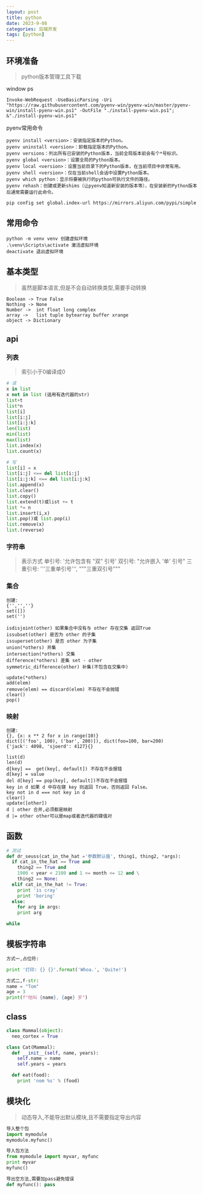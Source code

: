 ```yaml
---
layout: post
title: python
date: 2023-9-08
categories: 后端开发
tags: [python]
---
```


## 环境准备

> python版本管理工具下载

window ps

`Invoke-WebRequest -UseBasicParsing -Uri "https://raw.githubusercontent.com/pyenv-win/pyenv-win/master/pyenv-win/install-pyenv-win.ps1" -OutFile "./install-pyenv-win.ps1"; &"./install-pyenv-win.ps1"`

pyenv常用命令

```
pyenv install <version>：安装指定版本的Python。
pyenv uninstall <version>：卸载指定版本的Python。
pyenv versions：列出所有已安装的Python版本，当前全局版本前会有个*号标识。
pyenv global <version>：设置全局的Python版本。
pyenv local <version>：设置当前目录下的Python版本，在当前项目中非常有用。
pyenv shell <version>：仅在当前shell会话中设置Python版本。
pyenv which python：显示将要被执行的python可执行文件的路径。
pyenv rehash：创建或更新shims（让pyenv知道新安装的版本等），在安装新的Python版本后通常需要运行此命令。
```

`pip config set global.index-url https://mirrors.aliyun.com/pypi/simple`

## 常用命令

```
python -m venv venv 创建虚拟环境
.\venv\Scripts\activate 激活虚拟环境
deactivate 退出虚拟环境
```

## 基本类型

> 虽然是脚本语言,但是不会自动转换类型,需要手动转换

```
Boolean -> True False
Nothing -> None
Number ->  int float long complex
array ->   list tuple bytearray buffer xrange
object -> Dictionary
```

## api

###  列表

> 索引小于0编译成0

```python
# 读
x in list
x not in list (适用有迭代器的str)
list+t
list*n
list[i]
list[i:j]
list[i:j:k]
len(list)
min(list)
max(list)
list.index(x)
list.count(x)

# 写
list[i] = x
list[i:j] <== del list[i:j]
list[i:j:k] <== del list[i:j:k]
list.append(x)
list.clear()
list.copy()
list.extend(t)或list += t
list *= n
list.insert(i,x)
list.pop()或 list.pop(i)
list.remove(x)
list.(reverse)
```

### 字符串

>表示方式
>单引号: '允许包含有 "双" 引号'
>双引号: "允许嵌入 '单' 引号"
>三重引号: '''三重单引号''', """三重双引号"""

### 集合

```
创建:
{'','',''}
set([])
set('')

isdisjoint(other) 如果集合中没有与 other 存在交集 返回True
issubset(other) 是否为 other 的子集
issuperset(other) 是否 other 为子集
union(*others) 并集
intersection(*others) 交集
difference(*others) 差集 set - other
symmetric_difference(other) 补集(不包含在交集中)

update(*others)
add(elem)
remove(elem) == discard(elem) 不存在不会抛错
clear()
pop()
```

### 映射

```
创建:
{}, {x: x ** 2 for x in range(10)}
dict([('foo', 100), ('bar', 200)]), dict(foo=100, bar=200)
{'jack': 4098, 'sjoerd': 4127}{}

list(d)
len(d)
d[key] ==  get(key[, default]) 不存在不会报错
d[key] = value
del d[key] == pop(key[, default])不存在不会报错
key in d 如果 d 中存在键 key 则返回 True，否则返回 False。
key not in d === not key in d
clear()
update([other])
d | other 合并,必须都是映射
d |= other other可以是map或者迭代器的键值对
```

## 函数

```python
# 测试
def dr_seuss(cat_in_the_hat ='参数默认值', thing1, thing2, *args):
  if cat_in_the_hat == True and
    thing2 == True and
    1900 < year < 2100 and 1 <= month <= 12 and \
    thing2 == None:
  elif cat_in_the_hat != True:
    print 'is cray'
    print 'boring'
  else:
    for arg in args:
    print arg

while
```

## 模板字符串

```python
方式一,占位符:

print '打印: {} {}'.format('Whoa.', 'Quite!')

方式二,f-str:
name = "Tom"
age = 3
print(f"他叫 {name}, {age} 岁")
```

## class

```python
class Mammal(object):
  neo_cortex = True

class Cat(Mammal):
  def __init__(self, name, years):
    self.name = name
    self.years = years

  def eat(food):
    print 'nom %s' % (food)
```

## 模块化

> 动态导入,不能导出默认模块,且不需要指定导出内容

```python
导入整个包
import mymodule
mymodule.myfunc()

导入包方法
from mymodule import myvar, myfunc
print myvar
myfunc()

导出空方法,需要加pass避免错误
def myfunc(): pass
```
